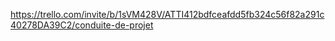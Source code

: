 https://trello.com/invite/b/1sVM428V/ATTI412bdfceafdd5fb324c56f82a291c40278DA39C2/conduite-de-projet